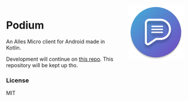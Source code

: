 <img src="https://raw.githubusercontent.com/idkwhatusernameuse/Podium/senpai/app/src/main/res/mipmap-xxxhdpi/ic_launcher_round.png" width="150" align="right" hspace="20" />

# Podium

An Alles Micro client for Android made in Kotlin. 

Development will continue on [this repo](https://github.com/idkwuu/Voli). This repository will be kept up tho.

### License

MIT
